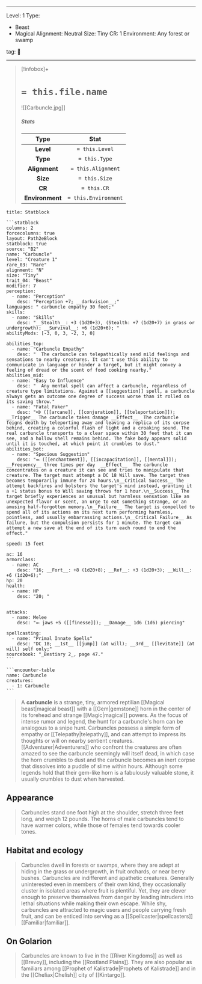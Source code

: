 
---



Level: 1
Type:
- Beast
- Magical
Alignment: Neutral
Size: Tiny
CR: 1
Environment: Any forest or swamp



tag: 👹

---


> [!infobox]+
> #  `= this.file.name`
> ![[Carbuncle.jpg]]
> ##### Stats
> Type | Stat |
> :---:|:---:|
> **Level** | `= this.Level` |
> **Type** | `= this.Type` |
> **Alignment** | `= this.Alignment` |
> **Size** | `= this.Size` |
> **CR** | `= this.CR` |
> **Environment** | `= this.Environment` |




````ad-info
title: Statblock

```statblock
columns: 2
forcecolumns: true
layout: Path2eBlock
statblock: true
source: "B2"
name: "Carbuncle"
level: "Creature 1"
rare_03: "Rare"
alignment: "N"
size: "Tiny"
trait_04: "Beast"
modifier: 7
perception:
  - name: "Perception"
    desc: "Perception +7; __darkvision__;"
languages: " carbuncle empathy 30 feet;"
skills:
  - name: "Skills"
    desc: "__Stealth__: +3 (1d20+3), (Stealth: +7 (1d20+7) in grass or undergrowth); __Survival__: +6 (1d20+6); "
abilityMods: [-3, 0, 3, -2, 3, 0]

abilities_top:
  - name: "Carbuncle Empathy"
    desc: "  The carbuncle can telepathically send mild feelings and sensations to nearby creatures. It can't use this ability to communicate in language or hinder a target, but it might convey a feeling of dread or the scent of food cooking nearby."
abilities_mid:
  - name: "Easy to Influence"
    desc: "  Any mental spell can affect a carbuncle, regardless of creature type limitations. Against a [[suggestion]] spell, a carbuncle always gets an outcome one degree of success worse than it rolled on its saving throw."
  - name: "Fatal Faker"
    desc: "⬲ ([[arcane]], [[conjuration]], [[teleportation]]); __Trigger__ The carbuncle takes damage __Effect__  The carbuncle feigns death by teleporting away and leaving a replica of its corpse behind, creating a colorful flash of light and a croaking sound. The real carbuncle transports to a clear space within 30 feet that it can see, and a hollow shell remains behind. The fake body appears solid until it is touched, at which point it crumbles to dust."
abilities_bot:
  - name: "Specious Suggestion"
    desc: "⬺ ([[enchantment]], [[incapacitation]], [[mental]]); __Frequency__ three times per day  __Effect__  The carbuncle concentrates on a creature it can see and tries to manipulate that creature. The target must attempt a DC 18 Will save. The target then becomes temporarily immune for 24 hours.\n__Critical Success__ The attempt backfires and bolsters the target's mind instead, granting it a +1 status bonus to Will saving throws for 1 hour.\n__Success__ The target briefly experiences an unusual but harmless sensation like an unexpected flavor or scent, an urge to eat something strange, or an amusing half-forgotten memory.\n__Failure__ The target is compelled to spend all of its actions on its next turn performing harmless, pointless, and usually embarrassing actions.\n__Critical Failure__ As failure, but the compulsion persists for 1 minute. The target can attempt a new save at the end of its turn each round to end the effect."

speed: 15 feet

ac: 16
armorclass:
  - name: AC
    desc: "16; __Fort__: +8 (1d20+8); __Ref__: +3 (1d20+3); __Will__: +6 (1d20+6);"
hp: 20
health:
  - name: HP
    desc: "20; "


attacks:
  - name: Melee
    desc: "⬻ jaws +5 ([[finesse]]); __Damage__ 1d6 (1d6) piercing"

spellcasting:
  - name: "Primal Innate Spells"
    desc: "DC 18; __1st__ [[jump]] (at will); __3rd__ [[levitate]] (at will) self only;"
sourcebook: "_Bestiary 2_, page 47."
```

```encounter-table
name: Carbuncle
creatures:
  - 1: Carbuncle
```

````



> A **carbuncle** is a strange, tiny, armored reptilian [[Magical beast|magical beast]] with a [[Gem|gemstone]] horn in the center of its forehead and strange [[Magic|magical]] powers.
> As the focus of intense rumor and legend, the hunt for a carbuncle's horn can be analogous to a snipe hunt. Carbuncles possess a simple form of empathy or [[Telepathy|telepathy]], and can attempt to impress its thoughts or will on nearby sentient creatures. [[Adventurer|Adventurers]] who confront the creatures are often amazed to see the carbuncle seemingly will itself dead, in which case the horn crumbles to dust and the carbuncle becomes an inert corpse that dissolves into a puddle of slime within hours. Although some legends hold that their gem-like horn is a fabulously valuable stone, it usually crumbles to dust when harvested.



## Appearance

> Carbuncles stand one foot high at the shoulder, stretch three feet long, and weigh 12 pounds. The horns of male carbuncles tend to have warmer colors, while those of females tend towards cooler tones.


## Habitat and ecology

> Carbuncles dwell in forests or swamps, where they are adept at hiding in the grass or undergrowth, in fruit orchards, or near berry bushes. Carbuncles are indifferent and apathetic creatures. Generally uninterested even in members of their own kind, they occasionally cluster in isolated areas where fruit is plentiful. Yet, they are clever enough to preserve themselves from danger by leading intruders into lethal situations while making their own escape.
> While shy, carbuncles are attracted to magic users and people carrying fresh fruit, and can be enticed into serving as a [[Spellcaster|spellcasters]] [[Familiar|familiar]].


## On Golarion

> Carbuncles are known to live in the [[River Kingdoms]] as well as [[Brevoy]], including the [[Rostland Plains]]. They are also popular as familiars among [[Prophet of Kalistrade|Prophets of Kalistrade]] and in the [[Cheliax|Chelish]] city of [[Kintargo]].









